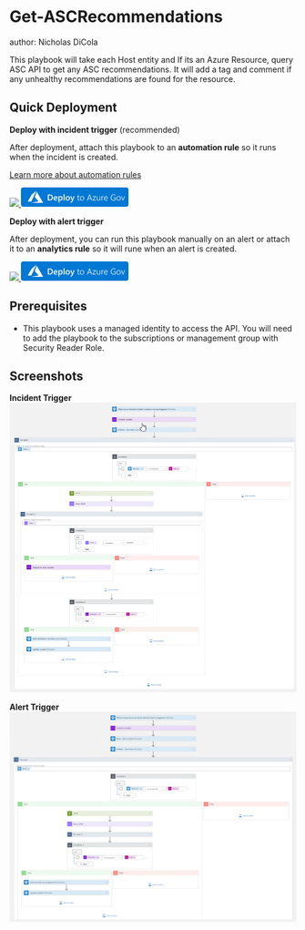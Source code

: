 # Get-ASCRecommendations

author: Nicholas DiCola

This playbook will take each Host entity and If its an Azure Resource, query ASC API to get any ASC recommendations.  It will add a tag and comment if any unhealthy recommendations are found for the resource.

## Quick Deployment
**Deploy with incident trigger** (recommended)

After deployment, attach this playbook to an **automation rule** so it runs when the incident is created.

[Learn more about automation rules](https://docs.microsoft.com/azure/sentinel/automate-incident-handling-with-automation-rules#creating-and-managing-automation-rules)

<a href="https://portal.azure.com/#create/Microsoft.Template/uri/https%3A%2F%2Fraw.githubusercontent.com%2FAzure%2FAzure-Sentinel%2Fmaster%2FPlaybooks%2FGet-ASCRecommendations%2Fazuredeploy_incidents.json" target="_blank">
    <img src="https://aka.ms/deploytoazurebutton""/>
</a>
<a href="https://portal.azure.us/#create/Microsoft.Template/uri/https%3A%2F%2Fraw.githubusercontent.com%2FAzure%2FAzure-Sentinel%2Fmaster%2FPlaybooks%2FGet-ASCRecommendations%2Fazuredeploy_incidents.json" target="_blank">
<img src="https://raw.githubusercontent.com/Azure/azure-quickstart-templates/master/1-CONTRIBUTION-GUIDE/images/deploytoazuregov.png"/>
</a>

**Deploy with alert trigger**

After deployment, you can run this playbook manually on an alert or attach it to an **analytics rule** so it will rune when an alert is created.

<a href="https://portal.azure.com/#create/Microsoft.Template/uri/https%3A%2F%2Fraw.githubusercontent.com%2FAzure%2FAzure-Sentinel%2Fmaster%2FPlaybooks%2FGet-ASCRecommendations%2Fazuredeploy_alert.json" target="_blank">
    <img src="https://aka.ms/deploytoazurebutton""/>
</a>
<a href="https://portal.azure.us/#create/Microsoft.Template/uri/https%3A%2F%2Fraw.githubusercontent.com%2FAzure%2FAzure-Sentinel%2Fmaster%2FPlaybooks%2FGet-ASCRecommendations%2Fazuredeploy_alert.json" target="_blank">
<img src="https://raw.githubusercontent.com/Azure/azure-quickstart-templates/master/1-CONTRIBUTION-GUIDE/images/deploytoazuregov.png"/>
</a>

## Prerequisites

- This playbook uses a managed identity to access the API.  You will need to add the playbook to the subscriptions or management group with Security Reader Role.

## Screenshots
**Incident Trigger**
![Incident Trigger](./images/Get-ASCRecommendations_incident.png)

**Alert Trigger**
![Alert Trigger](./images/Get-ASCRecommendations_alert.png)